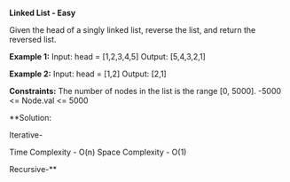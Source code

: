 **Linked List - Easy**

Given the head of a singly linked list, reverse the list, and return the reversed list.

**Example 1:**
Input: head = [1,2,3,4,5]
Output: [5,4,3,2,1]


**Example 2:**
Input: head = [1,2]
Output: [2,1]

**Constraints:**
The number of nodes in the list is the range [0, 5000].
-5000 <= Node.val <= 5000


**Solution:

Iterative-

Time Complexity - O(n)
Space Complexity - O(1)

Recursive-**

